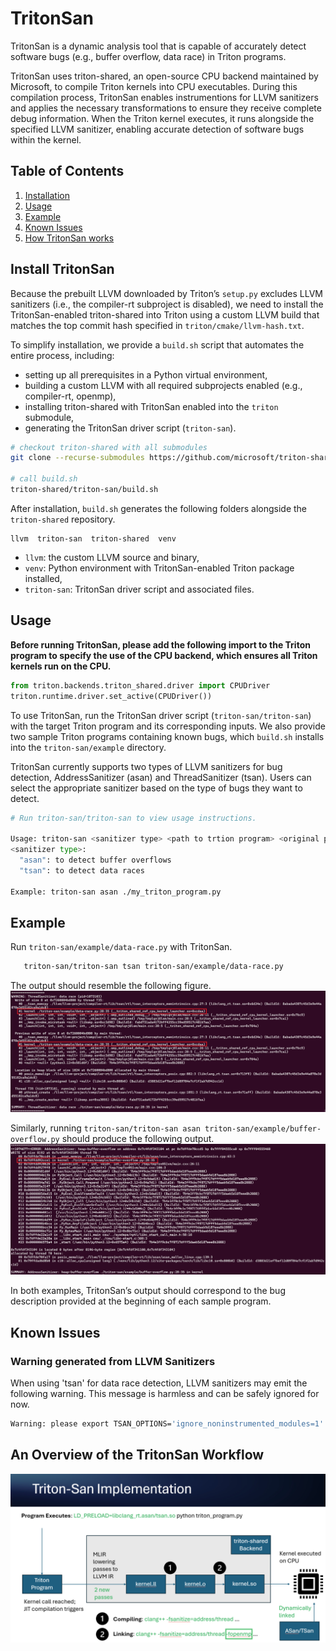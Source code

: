 # TritonSan
TritonSan is a dynamic analysis tool that is capable of accurately detect software bugs (e.g., buffer overflow, data race) in Triton programs. 

TritonSan uses triton-shared, an open-source CPU backend maintained by Microsoft, to compile Triton kernels into CPU executables. During this compilation process, TritonSan enables instrumentions for LLVM sanitizers and applies the necessary transformations to ensure they receive complete debug information. When the Triton kernel executes, it runs alongside the specified LLVM sanitizer, enabling accurate detection of software bugs within the kernel.

## Table of Contents
1. [Installation](#llvm-sanitizer-feature-introduction)
2. [Usage](#usage)
3. [Example](#example)
4. [Known Issues](#known-issues)
5. [How TritonSan works](#an-overview-of-the-tritonsan-workflow)

## Install TritonSan
Because the prebuilt LLVM downloaded by Triton’s `setup.py` excludes LLVM sanitizers (i.e., the compiler-rt subproject is disabled), we need to install the TritonSan-enabled triton-shared into Triton using a custom LLVM build that matches the top commit hash specified in `triton/cmake/llvm-hash.txt`.

To simplify installation, we provide a `build.sh` script that automates the entire process, including:
- setting up all prerequisites in a Python virtual environment, 
- building a custom LLVM with all required subprojects enabled (e.g., compiler-rt, openmp),
- installing triton-shared with TritonSan enabled into the `triton` submodule,
- generating the TritonSan driver script (`triton-san`).

```sh
# checkout triton-shared with all submodules
git clone --recurse-submodules https://github.com/microsoft/triton-shared.git

# call build.sh
triton-shared/triton-san/build.sh
```

After installation, `build.sh` generates the following folders alongside the `triton-shared` repository.
```
llvm  triton-san  triton-shared  venv
```
- `llvm`: the custom LLVM source and binary,
- `venv`: Python environment with TritonSan-enabled Triton package installed,
- `triton-san`: TritonSan driver script and associated files.

## Usage
**Before running TritonSan, please add the following import to the Triton program to specify the use of the CPU backend, which ensures all Triton kernels run on the CPU.**

```python
from triton.backends.triton_shared.driver import CPUDriver
triton.runtime.driver.set_active(CPUDriver())
```

To use TritonSan, run the TritonSan driver script (`triton-san/triton-san`) with the target Triton program and its corresponding inputs. We also provide two sample Triton programs containing known bugs, which `build.sh` installs into the `triton-san/example` directory.

TritonSan currently supports two types of LLVM sanitizers for bug detection, AddressSanitizer (asan) and ThreadSanitizer (tsan). Users can select the appropriate sanitizer based on the type of bugs they want to detect.

```sh
# Run triton-san/triton-san to view usage instructions.

Usage: triton-san <sanitizer type> <path to trtion program> <original program input arguments...>.
<sanitizer type>:
  "asan": to detect buffer overflows
  "tsan": to detect data races

Example: triton-san asan ./my_triton_program.py
```

## Example
Run `triton-san/example/data-race.py` with TritonSan.
```sh
   triton-san/triton-san tsan triton-san/example/data-race.py
```

The output should resemble the following figure.
![](image/data-race-result.png)

Similarly, running `triton-san/triton-san asan triton-san/example/buffer-overflow.py` should produce the following output.
![](image/buffer-overflow-result.png)

In both examples, TritonSan’s output should correspond to the bug description provided at the beginning of each sample program.

## Known Issues
### Warning generated from LLVM Sanitizers
When using 'tsan' for data race detection, LLVM sanitizers may emit the following warning. This message is harmless and can be safely ignored for now.

```sh
Warning: please export TSAN_OPTIONS='ignore_noninstrumented_modules=1' to avoid false positive reports from the OpenMP runtime!
```

## An Overview of the TritonSan Workflow
![](image/workflow.png)